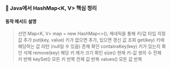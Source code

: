 ### 🧠 Java에서 HashMap<K, V> 핵심 정리
#### 동작	메서드	설명
> 선언	Map<K, V> map = new HashMap<>();	제네릭을 통해 키/값 타입 지정
> 값 추가	put(key, value)	키가 없으면 추가, 있으면 갱신
> 값 조회	get(key)	키에 해당하는 값 리턴 (null일 수 있음)
> 존재 확인	containsKey(key)	키가 있는지 확인
> 삭제	remove(key)	해당 키 제거
> 크기 확인	size()	현재 키-값 쌍의 수
> 전체 키 반복	keySet()	모든 키 반복
> 전체 값 반복	values()	모든 값 반복

